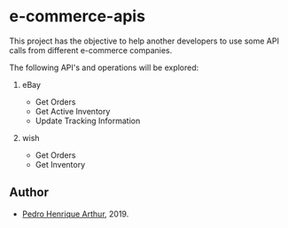 # e-commerce-apis

This project has the objective to help another developers to use some API calls from different e-commerce companies.

The following API's and operations will be explored:

1. eBay
    - Get Orders
    - Get Active Inventory
    - Update Tracking Information
    
2. wish
    - Get Orders
    - Get Inventory

## Author
* [Pedro Henrique Arthur](https://github.com/pedrohma95/), 2019.
